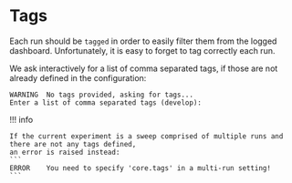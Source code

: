 # Tags

Each run should be `tagged` in order to easily filter them from the logged dashboard.
Unfortunately, it is easy to forget to tag correctly each run.

We ask interactively for a list of comma separated tags, if those are not already defined in the configuration:
```
WARNING  No tags provided, asking for tags...
Enter a list of comma separated tags (develop):
```

!!! info

    If the current experiment is a sweep comprised of multiple runs and there are not any tags defined,
    an error is raised instead:
    ```
    ERROR    You need to specify 'core.tags' in a multi-run setting!
    ```
